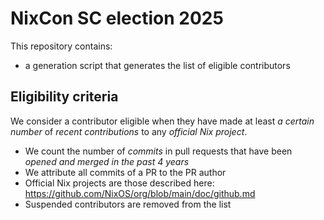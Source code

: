 NixCon SC election 2025
=======================

This repository contains:
- a generation script that generates the list of eligible contributors

## Eligibility criteria

We consider a contributor eligible when they have made at least *a certain number* of *recent contributions* to any *official Nix project*.
 - We count the number of *commits* in pull requests that have been *opened and merged in the past 4 years*
 - We attribute all commits of a PR to the PR author
 - Official Nix projects are those described here: https://github.com/NixOS/org/blob/main/doc/github.md
 - Suspended contributors are removed from the list
